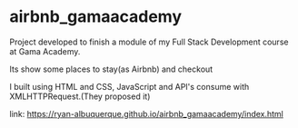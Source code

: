 # airbnb_gamaacademy

Project developed to finish a module of my Full Stack Development course at Gama Academy.

Its show some places to stay(as Airbnb) and checkout

I built using HTML and CSS, JavaScript and API's consume with XMLHTTPRequest.(They proposed it)

link: https://ryan-albuquerque.github.io/airbnb_gamaacademy/index.html
